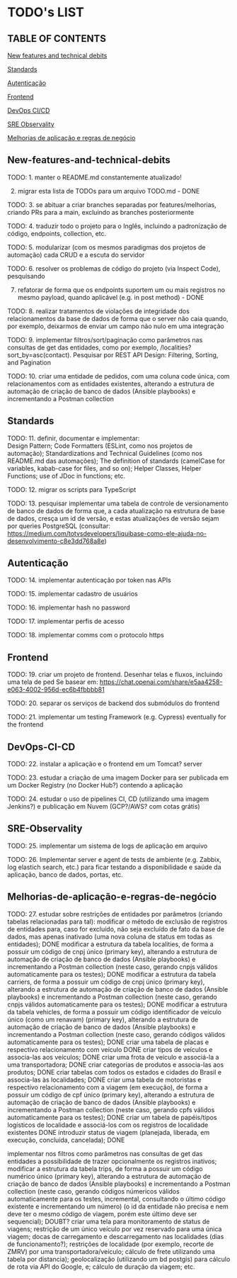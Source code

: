 # TODO's LIST

## TABLE OF CONTENTS

[New features and technical debits](#New-features-and-technical-debits)

[Standards](#Standards)

[Autenticação](#Autenticação)

[Frontend](#Frontend)

[DevOps CI/CD](#DevOps-CI-CD)

[SRE Observality](#SRE-Observality)

[Melhorias de aplicação e regras de negócio](#Melhorias-de-aplicação-e-regras-de-negócio)


## New-features-and-technical-debits
TODO: 1. manter o README.md constantemente atualizado!

2. migrar esta lista de TODOs para um arquivo TODO.md - DONE

TODO: 3. se abituar a criar branches separadas por features/melhorias, criando PRs para a main, excluindo as branches posteriormente

TODO: 4. traduzir todo o projeto para o Inglês, incluindo a padronização de código, endpoints, collection, etc.

TODO: 5. modularizar (com os mesmos paradigmas dos projetos de automação) cada CRUD e a escuta do servidor

TODO: 6. resolver os problemas de código do projeto (via Inspect Code), pesquisando

7. refatorar de forma que os endpoints suportem um ou mais registros no mesmo payload, quando aplicável (e.g. in post method) - DONE

TODO: 8. realizar tratamentos de violações de integridade dos relacionamentos da base de dados de forma que o server não caia quando, por exemplo, deixarmos de enviar um campo não nulo em uma integração

TODO: 9. implementar filtros/sort/paginação como parâmetros nas consultas de get das entidades, como por exemplo, /localities?sort_by=asc(contact). Pesquisar por REST API Design: Filtering, Sorting, and Pagination 

TODO: 10. criar uma entidade de pedidos, com uma coluna code única, com relacionamentos com as entidades existentes, alterando a estrutura de automação de criação de banco de dados (Ansible playbooks) e incrementando a Postman collection

## Standards

TODO: 11. definir, documentar e implementar:  
Design Pattern;
Code Formatters (ESLint, como nos projetos de automação);
Standardizations and Technical Guidelines (como nos README.md das automações);
The definition of standards (camelCase for variables, kabab-case for files, and so on);
Helper Classes, Helper Functions;
use of JDoc in functions;
etc.

TODO: 12. migrar os scripts para TypeScript

TODO: 13. pesquisar implementar uma tabela de controle de versionamento de banco de dados de forma que, a cada atualização na estrutura de base de dados, cresça um id de versão, e estas atualizações de versão sejam por queries PostgreSQL (consultar: https://medium.com/totvsdevelopers/liquibase-como-ele-ajuda-no-desenvolvimento-c8e3dd768a8e)

## Autenticação

TODO: 14. implementar autenticação por token nas APIs

TODO: 15. implementar cadastro de usuários

TODO: 16. implementar hash no password

TODO: 17. implementar perfis de acesso

TODO: 18. implementar comms com o protocolo https

## Frontend

TODO: 19. criar um projeto de frontend. Desenhar telas e fluxos, incluindo uma tela de ped
Se basear em: https://chat.openai.com/share/e5aa4258-e063-4002-956d-ec6b4fbbbb81

TODO: 20. separar os serviços de backend dos submódulos do frontend

TODO: 21. implementar um testing Framework (e.g. Cypress) eventually for the frontend

## DevOps-CI-CD

TODO: 22. instalar a aplicação e o frontend em um Tomcat? server

TODO: 23. estudar a criação de uma imagem Docker para ser publicada em um Docker Registry (no Docker Hub?) contendo a aplicação

TODO: 24. estudar o uso de pipelines CI, CD (utilizando uma imagem Jenkins?) e publicação em Nuvem (GCP?/AWS? com cotas grátis)

## SRE-Observality

TODO: 25. implementar um sistema de logs de aplicação em arquivo

TODO: 26. Implementar server e agent de tests de ambiente (e.g. Zabbix, log elastich search, etc.) para ficar testando a disponibilidade e saúde da aplicação, banco de dados, portas, etc.

## Melhorias-de-aplicação-e-regras-de-negócio

TODO: 27. estudar sobre restrições de entidades por parâmetros (criando tabelas relacionadas para tal):
modificar o método de exclusão de registros de entidades para, caso for excluído, não seja excluído de fato da base de dados, mas apenas inativado (uma nova coluna de status em todas as entidades); DONE
modificar a estrutura da tabela localities, de forma a possuir um código de cnpj único (primary key), alterando a estrutura de automação de criação de banco de dados (Ansible playbooks) e incrementando a Postman collection (neste caso, gerando cnpjs válidos automaticamente para os testes); DONE
modificar a estrutura da tabela carriers, de forma a possuir um código de cnpj único (primary key), alterando a estrutura de automação de criação de banco de dados (Ansible playbooks) e incrementando a Postman collection (neste caso, gerando cnpjs válidos automaticamente para os testes); DONE
modificar a estrutura da tabela vehicles, de forma a possuir um código identificador de veículo único (como um renavam) (primary key), alterando a estrutura de automação de criação de banco de dados (Ansible playbooks) e incrementando a Postman collection (neste caso, gerando códigos válidos automaticamente para os testes); DONE
criar uma tabela de placas e respectivo relacionamento com veículo DONE
criar tipos de veículos e associa-las aos veículos; DONE
criar uma frota de veículo e associá-la a uma transportadora; DONE
criar categorias de produtos e associa-las aos produtos; DONE
criar tabelas com todos os estados e cidades do Brasil e associa-las às localidades; DONE
criar uma tabela de motoristas e respectivo relacionamento com a viagem (em execução), de forma a possuir um código de cpf único (primary key), alterando a estrutura de automação de criação de banco de dados (Ansible playbooks) e incrementando a Postman collection (neste caso, gerando cpfs válidos automaticamente para os testes); DONE
criar um tabela de papéis/tipos logísticos de localidade e associá-los com os registros de localidade existentes DONE
introduzir status de viagem (planejada, liberada, em execução, concluída, cancelada); DONE

implementar nos filtros como parâmetros nas consultas de get das entidades a possibilidade de trazer opcionalmente os registros inativos;
modificar a estrutura da tabela trips, de forma a possuir um código numérico único (primary key), alterando a estrutura de automação de criação de banco de dados (Ansible playbooks) e incrementando a Postman collection (neste caso, gerando códigos númericos válidos automaticamente para os testes, incremental, consultando o último código existente e incrementando um número) (o id da entidade não precisa e nem deve ter o mesmo código de viagem, porém este último deve ser sequencial); DOUBT?
criar uma tela para monitoramento de status de viagens;
restrição de um único veículo por vez reservado para uma única viagem;
docas de carregamento e descarregamento nas localidades (dias de funcionamento?);
restrições de localidade (por exemplo, recorte de ZMRV) por uma transportadora/veículo;
cálculo de frete utilizando uma tabela por distancia);
geolocalização (utilizando um bd postgis) para cálculo de rota via API do Google, e;
cálculo de duração da viagem;
etc.